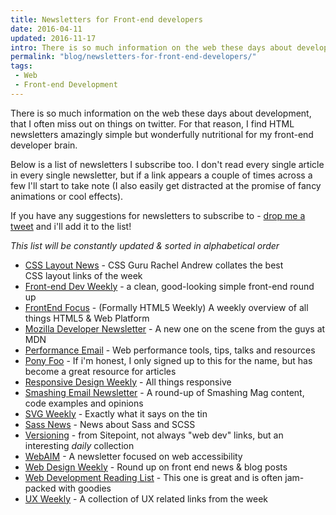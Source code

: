 ```yaml
---
title: Newsletters for Front-end developers
date: 2016-04-11
updated: 2016-11-17
intro: There is so much information on the web these days about development, that I often miss out on things on twitter. For that reason, I find HTML newsletters amazingly simple but wonderfully nutritional for my front-end developer brain.
permalink: "blog/newsletters-for-front-end-developers/"
tags:
 - Web
 - Front-end Development
---
```


There is so much information on the web these days about development, that I often miss out on things on twitter. For that reason, I find HTML newsletters amazingly simple but wonderfully nutritional for my front-end developer brain.

Below is a list of newsletters I subscribe too. I don't read every single article in every single newsletter, but if a link appears a couple of times across a few I'll start to take note (I also easily get distracted at the promise of fancy animations or cool effects).

If you have any suggestions for newsletters to subscribe to - [drop me a tweet](https://twitter.com/mikestreety) and i'll add it to the list!

_This list will be constantly updated & sorted in alphabetical order_

- [CSS Layout News](http://csslayout.news/) - CSS Guru Rachel Andrew collates the best CSS layout links of the week
- [Front-end Dev Weekly](http://frontenddevweekly.com/) - a clean, good-looking simple front-end round up
- [FrontEnd Focus](http://frontendfocus.co/) - (Formally HTML5 Weekly) A weekly overview of all things HTML5 & Web Platform
- [Mozilla Developer Newsletter](https://developer.mozilla.org/en-US/) - A new one on the scene from the guys at MDN
- [Performance Email](https://perf.email/) - Web performance tools, tips, talks and resources
- [Pony Foo](https://ponyfoo.com/weekly) - If i'm honest, I only signed up to this for the name, but has become a great resource for articles
- [Responsive Design Weekly](https://responsivedesign.is/) - All things responsive
- [Smashing Email Newsletter](https://www.smashingmagazine.com/the-smashing-newsletter/) - A round-up of Smashing Mag content, code examples and opinions
- [SVG Weekly](https://svgweekly.com/) - Exactly what it says on the tin
- [Sass News](http://sassnews.com/) - News about Sass and SCSS
- [Versioning](https://www.sitepoint.com/versioning) - from Sitepoint, not always "web dev" links, but an interesting _daily_ collection
- [WebAIM](http://webaim.org/newsletter/) - A newsletter focused on web accessibility
- [Web Design Weekly](https://web-design-weekly.com/) - Round up on front end news & blog posts
- [Web Development Reading List](https://wdrl.info/) - This one is great and is often jam-packed with goodies
- [UX Weekly](http://tinyletter.com/uxweekly) - A collection of UX related links from the week
